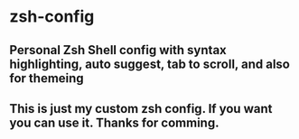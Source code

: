 # zsh-config
Personal Zsh Shell config with syntax highlighting, auto suggest, tab to scroll, and also for themeing
<Hello>
  ---
  This is just my custom zsh config. If you want you can use it. Thanks for comming.
  ---
